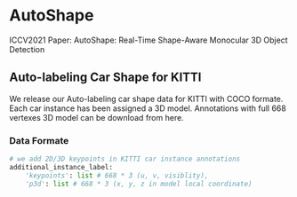 # AutoShape
ICCV2021 Paper: AutoShape: Real-Time Shape-Aware Monocular 3D Object Detection

## Auto-labeling Car Shape for KITTI
We release our Auto-labeling car shape data for KITTI with COCO formate. Each car instance has been assigned a 3D model. Annotations with full 668 vertexes 3D model can be download from here. 
### Data Formate
```python
# we add 2D/3D keypoints in KITTI car instance annotations
additional_instance_label: 
    'keypoints': list # 668 * 3 (u, v, visiblity),
    'p3d': list # 668 * 3 (x, y, z in model local coordinate)
```
